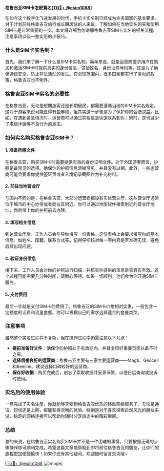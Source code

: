 **格鲁吉亚SIM卡怎麽實名[[TG💪+ @esim1088](https://t.me/s/esim1088)]**

在如今这个数字化飞速发展的时代，手机卡实名制已经成为许多国家的基本要求。对于计划前往格鲁吉亚旅行或长期居住的人来说，了解如何在当地实名购买和使用SIM卡是非常重要的一步。本文将详细为你讲解格鲁吉亚SIM卡实名的相关流程、注意事项以及一些实用的小技巧。

### 什么是SIM卡实名制？

首先，我们来了解一下什么是SIM卡实名制。简单来说，就是运营商要求用户在购买和激活SIM卡时提供真实的身份信息，包括姓名、身份证件号码等。这是为了确保通信安全，防止非法活动的发生。在全球范围内，很多国家都实行了类似的政策，格鲁吉亚也不例外。

### 格鲁吉亚SIM卡实名的必要性

在格鲁吉亚，无论是短期游客还是长期居民，都需要遵循当地的SIM卡实名规定。这对于游客来说可能显得有些麻烦，但其实这一步骤是为了保护你的合法权益。比如，在遇到紧急情况时，运营商可以通过实名信息快速联系到你；同时，这也减少了电信诈骗等不良行为的发生。

### 如何实名购买格鲁吉亚SIM卡？

#### 1. 准备所需文件

在格鲁吉亚，购买SIM卡时需要提供有效的身份证明文件。对于外国游客而言，护照是最常见的选择。确保你的护照信息清晰可见，并且没有过期。此外，一些运营商可能会要求你提供签证页或者入境记录截图作为补充材料。

#### 2. 前往当地营业厅

与国内不同的是，在格鲁吉亚，大部分运营商都设有实体营业厅。这些营业厅通常位于城市的中心地带或者商业区附近。你可以通过地图软件搜索附近的营业厅地址，然后带上你的护照前去办理。

#### 3. 填写相关信息

到达营业厅后，工作人员会引导你填写一份表格。这份表格上会要求填写你的基本信息，如姓名、国籍、联系方式等。记得仔细核对每一项内容是否准确无误，避免后续出现问题。

#### 4. 验证身份信息

接下来，工作人员会对你的护照进行扫描，并核实你提供的信息是否真实有效。这个过程可能需要几分钟时间，请耐心等待。如果一切顺利，他们会为你开通SIM卡服务。

#### 5. 支付费用

最后一步就是支付SIM卡的费用了。格鲁吉亚的SIM卡价格相对实惠，一般包含一定额度的话费和流量套餐。你可以根据自己的需求选择适合的套餐类型。

### 注意事项

虽然整个实名过程并不复杂，但在操作过程中仍需注意以下几点：

- **提前准备好文件**：确保你的护照处于有效期内，并且复印好重要页面以备不时之需。
- **选择信誉良好的运营商**：格鲁吉亚主要有三家主要运营商——Magti、Geocell和Beeline。建议选择口碑较好的运营商。
- **保存好收据**：购买完成后，别忘了索取收据并妥善保管，以便日后查询或投诉时使用。

### 实名后的使用体验

一旦完成了实名注册，你就能够享受到格鲁吉亚优质的移动网络服务了。无论是通话、短信还是上网，都能获得流畅的体验。特别是对于喜欢探索自然风光的朋友来说，稳定的网络连接可以帮助你随时分享旅途中的精彩瞬间。

### 总结

总的来说，在格鲁吉亚实名购买SIM卡并不是一件困难的事情，只要按照正确的步骤操作即可顺利完成。希望这篇文章能帮助到即将前往格鲁吉亚的朋友，让你们的旅程更加便捷愉快！如果你还有其他疑问，欢迎随时留言交流哦~

[[TG💪+ @esim1088](https://t.me/s/esim1088) ![Image](https://i.postimg.cc/4NQfJmqS/Snipaste-2025-05-13-00-14-12.png)]